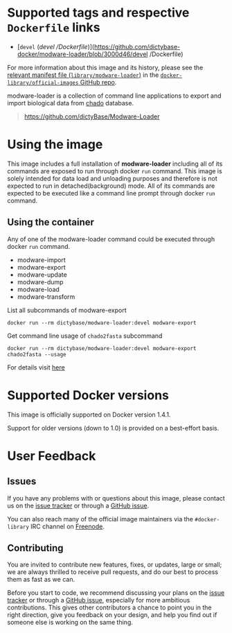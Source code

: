 # Supported tags and respective `Dockerfile` links

- [`devel` (*devel /Dockerfile*)](https://github.com/dictybase-docker/modware-loader/blob/3000d46/devel /Dockerfile)

For more information about this image and its history, please see the [relevant
manifest file
(`library/modware-loader`)](https://github.com/docker-library/official-images/blob/master/library/modware-loader)
in the [`docker-library/official-images` GitHub
repo](https://github.com/docker-library/official-images).


modware-loader is a collection of command line applications to export and
import biological data from [chado](http://gmod.org/wiki/Introduction_to_Chado)
database.

> https://github.com/dictyBase/Modware-Loader

# Using the image

This image includes a full installation of **modware-loader** including all of
its commands are exposed to run through docker `run` command. This image is
solely intended for data load and unloading purposes and therefore is not
expected to run in detached(background) mode. All of its commands are expected
to be executed like a command line prompt through docker `run` command.


## Using the container

Any of one of the modware-loader command could be executed through docker `run` command.

* modware-import
* modware-export
* modware-update
* modware-dump
* modware-load
* modware-transform


List all subcommands of modware-export

    docker run --rm dictybase/modware-loader:devel modware-export

Get command line usage of `chado2fasta` subcommand

    docker run --rm dictybase/modware-loader:devel modware-export chado2fasta --usage


For details visit [here](https://github.com/dictyBase/Modware-loader)

# Supported Docker versions

This image is officially supported on Docker version 1.4.1.

Support for older versions (down to 1.0) is provided on a best-effort basis.

# User Feedback

## Issues

If you have any problems with or questions about this image, please contact us
 on the [issue tracker](https://github.com/dictyBase/Modware-Loader/issues) or through a [GitHub issue](https://github.com/docker-library/modware-loader/issues).

You can also reach many of the official image maintainers via the
`#docker-library` IRC channel on [Freenode](https://freenode.net).

## Contributing

You are invited to contribute new features, fixes, or updates, large or small;
we are always thrilled to receive pull requests, and do our best to process them
as fast as we can.

Before you start to code, we recommend discussing your plans on the [issue tracker](https://github.com/dictyBase/Modware-Loader/issues) or 
through a [GitHub issue](https://github.com/docker-library/modware-loader/issues), especially for more ambitious
contributions. This gives other contributors a chance to point you in the right
direction, give you feedback on your design, and help you find out if someone
else is working on the same thing.
